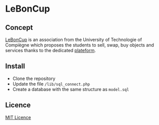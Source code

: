 # LeBonCup

## Concept

[LeBonCup](https://assos.utc.fr/assos/leboncup) is an association from the University of Technologie of Compiègne which proposes the students to sell, swap, buy objects and services thanks to the dedicated [plateform](https://assos.utc.fr/leboncup).

## Install

- Clone the repository
- Update the file `/lib/sql_connect.php`
- Create a database with the same structure as `model.sql`

## Licence

[MIT Licence](https://choosealicense.com/licenses/mit)